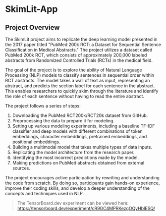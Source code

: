 # SkimLit-App

## Project Overview
The SkimLit project aims to replicate the deep learning model presented in the 2017 paper titled "PubMed 200k RCT: 
a Dataset for Sequential Sentence Classification in Medical Abstracts." 
The project utilizes a dataset called PubMed 200k RCT, 
which consists of approximately 200,000 labeled abstracts from Randomized Controlled Trials (RCTs) in the medical field.

The goal of the project is to explore the ability of Natural Language Processing (NLP) models to classify sentences 
in sequential order within RCT abstracts. The model takes a wall of text as input, representing an abstract, 
and predicts the section label for each sentence in the abstract. This enables researchers to quickly skim through 
the literature and identify the role of each sentence without having to read the entire abstract.

The project follows a series of steps:

1. Downloading the PubMed RCT200k/RCT20k dataset from GitHub.
2. Preprocessing the data to prepare it for modeling.
3. Setting up various modeling experiments, including a baseline TF-IDF classifier and deep models with different combinations of token embeddings, character embeddings, pretrained embeddings, and positional embeddings.
4. Building a multimodal model that takes multiple types of data inputs.
5. Replicating the model architecture from the research paper.
6. Identifying the most incorrect predictions made by the model.
7. Making predictions on PubMed abstracts obtained from external sources.

The project encourages active participation by rewriting and understanding the code from scratch. 
By doing so, participants gain hands-on experience, improve their coding skills, 
and develop a deeper understanding of the concepts and techniques used in NLP.


> The TensorBoard.dev experiment can be viewed here: https://tensorboard.dev/experiment/cR9GC4MPRKezgOQyHbIESQ/
